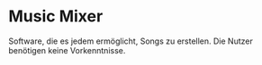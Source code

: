 # Music Mixer

Software, die es jedem ermöglicht, Songs zu erstellen. Die Nutzer benötigen keine Vorkenntnisse.
